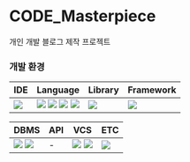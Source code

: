 # CODE_Masterpiece

개인 개발 블로그 제작 프로젝트

### 개발 환경
| IDE | Language | Library | Framework |
| --- | --- | --- | --- |
| <a href="https://www.jetbrains.com/idea/"><img src="https://img.shields.io/badge/-IntelliJ-000000?logo=intellijidea"/></a> | <a href="https://www.typescriptlang.org/"><img src="https://img.shields.io/badge/TypeScript-3178C6?logo=typescript&logoColor=black"/></a> <a href="https://www.javascript.com"><img src="https://img.shields.io/badge/Javascript-F7DF1E?logo=javascript&logoColor=black"/></a> <span><img src="https://img.shields.io/badge/HTML-E34F26?logo=html5&logoColor=white"/></span> <span><img src="https://img.shields.io/badge/CSS3-1572B6?logo=css3"/></span> | <a href="https://styled-components.com/"><img src="https://img.shields.io/badge/StyledComponents-DB7093?logo=styledcomponents&logoColor=white"/></a> | <a href="https://expressjs.com/"><img src="https://img.shields.io/badge/Express.js-000000?logo=express"/></a> |

| DBMS | API | VCS | ETC |
| --- | --- | --- | --- |
| <a href="https://www.postgresql.org/"><img src="https://img.shields.io/badge/PostgreSQL-4169E1?logo=postgresql&logoColor=white"/></a>  <a href="https://www.mongodb.com/"><img src="https://img.shields.io/badge/MongoDB-47A248?logo=mongodb&logoColor=white"/></a> | - | <a href="https://git-scm.com/downloads"><img src="https://img.shields.io/badge/Git-F05032?logo=git&logoColor=white"/></a> <a href="https://github.com/"><img src="https://img.shields.io/badge/GitHub-181717?logo=github"/></a> |  <a href="https://www.postman.com/"><img src="https://img.shields.io/badge/Postman-FF6C37?logo=postman&logoColor=white"/></a> |
